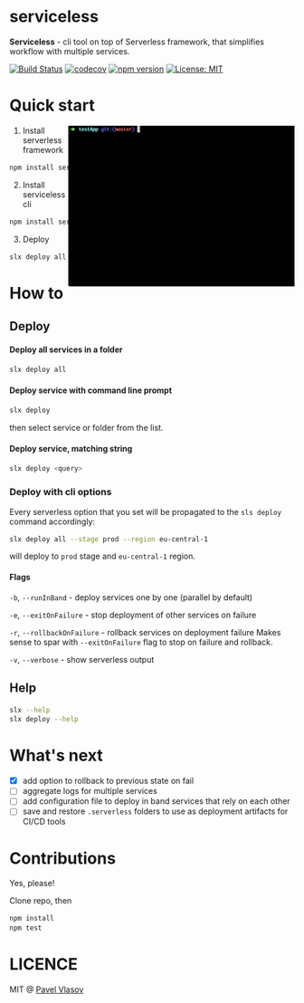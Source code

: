 # serviceless

**Serviceless** - cli tool on top of Serverless framework, that simplifies workflow with multiple services.

[![Build Status](http://circleci-badges-max.herokuapp.com/img/8bites/serviceless?token=4482e2625fab30eeca954eec94a73091532f7883)](https://circleci.com/gh/8bites/serviceless) [![codecov](https://codecov.io/gh/8bites/serviceless/branch/master/graph/badge.svg)](https://codecov.io/gh/8bites/serviceless)
[![npm version](https://badge.fury.io/js/serviceless.svg)](https://badge.fury.io/js/serviceless)
[![License: MIT](https://img.shields.io/badge/License-MIT-brightgreen.svg)](https://opensource.org/licenses/MIT)

# Quick start

<img align="right" width="400" src="./assets/deploy_all.gif" />

1. Install serverless framework

```sh
npm install serverless -g
```

2. Install serviceless cli

```sh
npm install serviceless -g
```

3. Deploy

```sh
slx deploy all
```

# How to

## Deploy

#### Deploy all services in a folder

```sh
slx deploy all
```

#### Deploy service with command line prompt

```sh
slx deploy
```

then select service or folder from the list.

#### Deploy service, matching string

```sh
slx deploy <query>
```

### Deploy with cli options

Every serverless option that you set will be propagated to the `sls deploy` command accordingly:

```sh
slx deploy all --stage prod --region eu-central-1
```

will deploy to `prod` stage and `eu-central-1` region.

#### Flags

`-b`, `--runInBand` - deploy services one by one (parallel by default)

`-e`, `--exitOnFailure` - stop deployment of other services on failure

`-r`, `--rollbackOnFailure` - rollback services on deployment failure
Makes sense to spar with `--exitOnFailure` flag to stop on failure and rollback.

`-v`, `--verbose` - show serverless output

## Help

```sh
slx --help
slx deploy --help
```

# What's next

* [x] add option to rollback to previous state on fail
* [ ] aggregate logs for multiple services
* [ ] add configuration file to deploy in band services that rely on each other
* [ ] save and restore `.serverless` folders to use as deployment artifacts for CI/CD tools

# Contributions

Yes, please!

Clone repo, then

```sh
npm install
npm test
```

# LICENCE

MIT @ [Pavel Vlasov](https://github.com/pavelvlasov)
